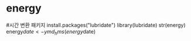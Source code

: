 # energy

#시간 변환 패키지
install.packages("lubridate")
library(lubridate)
str(energy)
energy$date<-ymd_hms(energy$date)
